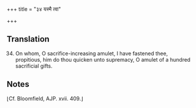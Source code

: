 +++
title = "३४ यस्मै त्वा"

+++
## Translation
34. On whom, O sacrifice-increasing amulet, I have fastened thee,  
propitious, him do thou quicken unto supremacy, O amulet of a hundred  
sacrificial gifts.

## Notes
⌊Cf. Bloomfield, AJP. xvii. 409.⌋
